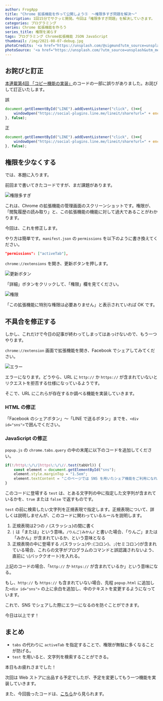 ```yaml
---
author: FrogApp
title: "Chrome 拡張機能を作って公開しよう⑤　〜権限多すぎ問題を解決〜"
description: 1回15分でサクッと開発。今回は「権限多すぎ問題」を解決していきます。
categories: プログラミング
series: Chrome 拡張機能を作ろう
series_title: 権限を減らす
tags: プログラミング Chrome拡張機能 JSON JavaScript
thumbnail: /img/2021-08-07-debug.jpg
photoCredits: '<a href="https://unsplash.com/@sigmund?utm_source=unsplash&utm_medium=referral&utm_content=creditCopyText" target="_blank" rel="noopener noreferrer">Sigmund</a>'
photoSource: '<a href="https://unsplash.com/?utm_source=unsplash&utm_medium=referral&utm_content=creditCopyText" target="_blank" rel="noopener noreferrer">Unsplash</a>'
---
```


## お詫びと訂正

[本連載第4回 「コピー機能の実装」](https://blog.frogapp.net/2021-08/chrome-extension-4)のコードの一部に誤りがありました。お詫びして訂正いたします。

誤

```JavaScript
document.getElementById("LINE").addEventListener("click", ()=>{
    windowOpen("https://social-plugins.line.me/lineit/share?url=" + encodeURIComponent(tabTitle));
}, false);
```

正

```JavaScript
document.getElementById("LINE").addEventListener("click", ()=>{
    windowOpen("https://social-plugins.line.me/lineit/share?url=" + encodeURIComponent(tabUrl));
}, false);
```

## 権限を少なくする

では、本題に入ります。

前回まで書いてきたコードですが、まだ課題があります。

![権限多すぎ](https://user-images.githubusercontent.com/75155258/127963556-97d4558d-cb67-40f7-8ac4-cf119b9a35bc.png)

これは、Chrome の拡張機能の管理画面のスクリーンショットです。権限が、「閲覧履歴の読み取り」と、この拡張機能の機能に対して過大であることがわかります。

今回は、これを修正します。

やり方は簡単です。`manifest.json` の `permissions` を以下のように書き換えてください。

```JSON
"permissions": ["activeTab"],
```

`chrome://extensions` を開き、更新ボタンを押します。

![更新ボタン](https://user-images.githubusercontent.com/75155258/128589985-e072d29d-d87e-4f11-afa6-9d66016b6c7f.png)

「詳細」ボタンをクリックして、「権限」欄を見てください。

![権限](https://user-images.githubusercontent.com/75155258/128590010-5027b476-f5c0-4f95-b410-529b31257a3c.png)

「この拡張機能に特別な権限は必要ありません」と表示されていれば OK です。

## 不具合を修正する

しかし、これだけで今日の記事が終わってしまってはあっけないので、もう一つやります。

`chrome://extension` 画面で拡張機能を開き、Facebook でシェアしてみてください。

![エラー](https://user-images.githubusercontent.com/75155258/128590126-b4a4a56f-6064-4450-ad2a-e6aef655e92c.png)

エラーになります。どうやら、URL に `http://` か `https://` が含まれていないとリクエストを拒否する仕様になっているようです。

そこで、URL にこれらが存在するか調べる機能を実装していきます。

### HTML の修正

「Facebook のシェアボタン」〜「LINE で送るボタン」までを、`<div id="sns">`で囲んでください。

### JavaScript の修正

`popup.js` の `chrome.tabs.query` の中の末尾に以下のコードを追加してください。

```JavaScript
if(!/http\:\/\/|https\:\/\//.test(tabUrl)) {
    const element = document.getElementById("sns");
    element.style.marginTop = "1.5em";
    element.textContent = "このページでは SNS を用いたシェア機能をご利用になれません。ご了承ください。";
}
```

このコードに登場する `test` は、とある文字列の中に指定した文字列が含まれているかを、`true` または `false` で返すものです。

`test` の前に検索したい文字列を正規表現で指定します。正規表現について、詳しくは説明しませんが、このコードに関わっているルールを説明します。

1. 正規表現は2つの `/` (スラッシュ)の間に書く
2. `|` は「または」という意味。`/りんご|みかん/` と書いた場合、「りんご」または「みかん」が含まれているか、という意味となる
3. 正規表現の中に登場する `/`(スラッシュ)や`:`(コロン)、`;`(セミコロン)が含まれている場合、これらの文字がプログラムのコマンドと誤認識されないよう、直前に `\`(バッククオート)を入れる。

上記のコードの場合、「`http://` か `https://` が含まれているか」という意味になる。

もし、`http://` も `https://` も含まれていない場合、先程 `popup.html` に追加した`<div id="sns">` の上に余白を追加し、中のテキストを変更するようになっています。

これで、SNS でシェアした際にエラーになるのを防ぐことができます。

今日は以上です！

## まとめ

- `tabs` の代わりに `activeTab` を指定することで、権限が無駄に多くなることが防げる。
- `test` を用いると、文字列を検索することができる。

本日もお疲れさまでした！

次回は Web ストアに出品する予定でしたが、予定を変更してもう一つ機能を実装していきます。

また、今回扱ったコードは、[こちら](https://github.com/r-40021/copy_title-URL/tree/lesson_5)から見られます。
